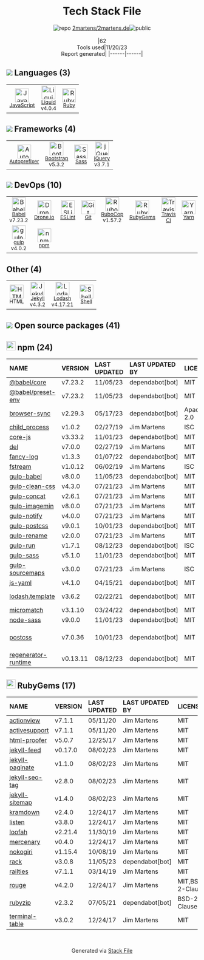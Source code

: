 <!--
--- Readme.md Snippet without images Start ---
## Tech Stack
2martens/2martens.de is built on the following main stack:
- [Drone.io](https://drone.io/) – Continuous Integration
- [gulp](https://gulpjs.com/) – JS Build Tools / JS Task Runners
- [Ruby](https://www.ruby-lang.org) – Languages
- [jQuery](https://jquery.com/) – Javascript UI Libraries
- [Bootstrap](https://getbootstrap.com/) – Front-End Frameworks
- [Jekyll](https://jekyllrb.com/) – Static Site Generators
- [Sass](https://sass-lang.com/) – CSS Pre-processors / Extensions
- [JavaScript](https://developer.mozilla.org/en-US/docs/Web/JavaScript) – Languages
- [Liquid](https://shopify.github.io/liquid) – Templating Languages & Extensions
- [Autoprefixer](https://github.com/postcss/autoprefixer) – CSS Pre-processors / Extensions
- [Lodash](https://lodash.com) – Javascript Utilities & Libraries
- [RuboCop](https://batsov.com/rubocop/) – Code Review
- [Babel](https://babeljs.io/) – JavaScript Compilers
- [ESLint](https://eslint.org/) – Code Review
- [Shell](https://en.wikipedia.org/wiki/Shell_script) – Shells
- [Yarn](https://yarnpkg.com/) – Front End Package Manager
- [Travis CI](https://travis-ci.com/) – Continuous Integration

Full tech stack [here](/techstack.md)
--- Readme.md Snippet without images End ---

--- Readme.md Snippet with images Start ---
## Tech Stack
2martens/2martens.de is built on the following main stack:
- <img width='25' height='25' src='https://img.stackshare.io/service/668/R_wMcCqN_400x400.png' alt='Drone.io'/> [Drone.io](https://drone.io/) – Continuous Integration
- <img width='25' height='25' src='https://img.stackshare.io/service/844/iruTC031.png' alt='gulp'/> [gulp](https://gulpjs.com/) – JS Build Tools / JS Task Runners
- <img width='25' height='25' src='https://img.stackshare.io/service/989/ruby.png' alt='Ruby'/> [Ruby](https://www.ruby-lang.org) – Languages
- <img width='25' height='25' src='https://img.stackshare.io/service/1021/lxEKmMnB_400x400.jpg' alt='jQuery'/> [jQuery](https://jquery.com/) – Javascript UI Libraries
- <img width='25' height='25' src='https://img.stackshare.io/service/1101/C9QJ7V3X.png' alt='Bootstrap'/> [Bootstrap](https://getbootstrap.com/) – Front-End Frameworks
- <img width='25' height='25' src='https://img.stackshare.io/service/1114/ad968c1615d956e800fa36494314f48c.jpeg' alt='Jekyll'/> [Jekyll](https://jekyllrb.com/) – Static Site Generators
- <img width='25' height='25' src='https://img.stackshare.io/service/1171/jCR2zNJV.png' alt='Sass'/> [Sass](https://sass-lang.com/) – CSS Pre-processors / Extensions
- <img width='25' height='25' src='https://img.stackshare.io/service/1209/javascript.jpeg' alt='JavaScript'/> [JavaScript](https://developer.mozilla.org/en-US/docs/Web/JavaScript) – Languages
- <img width='25' height='25' src='https://img.stackshare.io/service/1746/no-img-open-source.png' alt='Liquid'/> [Liquid](https://shopify.github.io/liquid) – Templating Languages & Extensions
- <img width='25' height='25' src='https://img.stackshare.io/service/2202/72d087642cfce6fef6f2dabec5bf49e8_400x400.png' alt='Autoprefixer'/> [Autoprefixer](https://github.com/postcss/autoprefixer) – CSS Pre-processors / Extensions
- <img width='25' height='25' src='https://img.stackshare.io/service/2438/lodash.png' alt='Lodash'/> [Lodash](https://lodash.com) – Javascript Utilities & Libraries
- <img width='25' height='25' src='https://img.stackshare.io/service/2643/rubocop.png' alt='RuboCop'/> [RuboCop](https://batsov.com/rubocop/) – Code Review
- <img width='25' height='25' src='https://img.stackshare.io/service/2739/-1wfGjNw.png' alt='Babel'/> [Babel](https://babeljs.io/) – JavaScript Compilers
- <img width='25' height='25' src='https://img.stackshare.io/service/3337/Q4L7Jncy.jpg' alt='ESLint'/> [ESLint](https://eslint.org/) – Code Review
- <img width='25' height='25' src='https://img.stackshare.io/service/4631/default_c2062d40130562bdc836c13dbca02d318205a962.png' alt='Shell'/> [Shell](https://en.wikipedia.org/wiki/Shell_script) – Shells
- <img width='25' height='25' src='https://img.stackshare.io/service/5848/44mC-kJ3.jpg' alt='Yarn'/> [Yarn](https://yarnpkg.com/) – Front End Package Manager
- <img width='25' height='25' src='https://img.stackshare.io/service/460/Lu6cGu0z_400x400.png' alt='Travis CI'/> [Travis CI](https://travis-ci.com/) – Continuous Integration

Full tech stack [here](/techstack.md)
--- Readme.md Snippet with images End ---
-->
<div align="center">

# Tech Stack File
![](https://img.stackshare.io/repo.svg "repo") [2martens/2martens.de](https://github.com/2martens/2martens.de)![](https://img.stackshare.io/public_badge.svg "public")
<br/><br/>
|62<br/>Tools used|11/20/23 <br/>Report generated|
|------|------|
</div>

## <img src='https://img.stackshare.io/languages.svg'/> Languages (3)
<table><tr>
  <td align='center'>
  <img width='36' height='36' src='https://img.stackshare.io/service/1209/javascript.jpeg' alt='JavaScript'>
  <br>
  <sub><a href="https://developer.mozilla.org/en-US/docs/Web/JavaScript">JavaScript</a></sub>
  <br>
  <sub></sub>
</td>

<td align='center'>
  <img width='36' height='36' src='https://img.stackshare.io/service/1746/no-img-open-source.png' alt='Liquid'>
  <br>
  <sub><a href="https://shopify.github.io/liquid">Liquid</a></sub>
  <br>
  <sub>v4.0.4</sub>
</td>

<td align='center'>
  <img width='36' height='36' src='https://img.stackshare.io/service/989/ruby.png' alt='Ruby'>
  <br>
  <sub><a href="https://www.ruby-lang.org">Ruby</a></sub>
  <br>
  <sub></sub>
</td>

</tr>
</table>

## <img src='https://img.stackshare.io/frameworks.svg'/> Frameworks (4)
<table><tr>
  <td align='center'>
  <img width='36' height='36' src='https://img.stackshare.io/service/2202/72d087642cfce6fef6f2dabec5bf49e8_400x400.png' alt='Autoprefixer'>
  <br>
  <sub><a href="https://github.com/postcss/autoprefixer">Autoprefixer</a></sub>
  <br>
  <sub></sub>
</td>

<td align='center'>
  <img width='36' height='36' src='https://img.stackshare.io/service/1101/C9QJ7V3X.png' alt='Bootstrap'>
  <br>
  <sub><a href="https://getbootstrap.com/">Bootstrap</a></sub>
  <br>
  <sub>v5.3.2</sub>
</td>

<td align='center'>
  <img width='36' height='36' src='https://img.stackshare.io/service/1171/jCR2zNJV.png' alt='Sass'>
  <br>
  <sub><a href="https://sass-lang.com/">Sass</a></sub>
  <br>
  <sub></sub>
</td>

<td align='center'>
  <img width='36' height='36' src='https://img.stackshare.io/service/1021/lxEKmMnB_400x400.jpg' alt='jQuery'>
  <br>
  <sub><a href="https://jquery.com/">jQuery</a></sub>
  <br>
  <sub>v3.7.1</sub>
</td>

</tr>
</table>

## <img src='https://img.stackshare.io/devops.svg'/> DevOps (10)
<table><tr>
  <td align='center'>
  <img width='36' height='36' src='https://img.stackshare.io/service/2739/-1wfGjNw.png' alt='Babel'>
  <br>
  <sub><a href="https://babeljs.io/">Babel</a></sub>
  <br>
  <sub>v7.23.2</sub>
</td>

<td align='center'>
  <img width='36' height='36' src='https://img.stackshare.io/service/668/R_wMcCqN_400x400.png' alt='Drone.io'>
  <br>
  <sub><a href="https://drone.io/">Drone.io</a></sub>
  <br>
  <sub></sub>
</td>

<td align='center'>
  <img width='36' height='36' src='https://img.stackshare.io/service/3337/Q4L7Jncy.jpg' alt='ESLint'>
  <br>
  <sub><a href="https://eslint.org/">ESLint</a></sub>
  <br>
  <sub></sub>
</td>

<td align='center'>
  <img width='36' height='36' src='https://img.stackshare.io/service/1046/git.png' alt='Git'>
  <br>
  <sub><a href="https://git-scm.com/">Git</a></sub>
  <br>
  <sub></sub>
</td>

<td align='center'>
  <img width='36' height='36' src='https://img.stackshare.io/service/2643/rubocop.png' alt='RuboCop'>
  <br>
  <sub><a href="https://batsov.com/rubocop/">RuboCop</a></sub>
  <br>
  <sub>v1.57.2</sub>
</td>

<td align='center'>
  <img width='36' height='36' src='https://img.stackshare.io/service/12795/5jL6-BA5_400x400.jpeg' alt='RubyGems'>
  <br>
  <sub><a href="https://rubygems.org/">RubyGems</a></sub>
  <br>
  <sub></sub>
</td>

<td align='center'>
  <img width='36' height='36' src='https://img.stackshare.io/service/460/Lu6cGu0z_400x400.png' alt='Travis CI'>
  <br>
  <sub><a href="https://travis-ci.com/">Travis CI</a></sub>
  <br>
  <sub></sub>
</td>

<td align='center'>
  <img width='36' height='36' src='https://img.stackshare.io/service/5848/44mC-kJ3.jpg' alt='Yarn'>
  <br>
  <sub><a href="https://yarnpkg.com/">Yarn</a></sub>
  <br>
  <sub></sub>
</td>

</tr>
<tr>
  <td align='center'>
  <img width='36' height='36' src='https://img.stackshare.io/service/844/iruTC031.png' alt='gulp'>
  <br>
  <sub><a href="https://gulpjs.com/">gulp</a></sub>
  <br>
  <sub>v4.0.2</sub>
</td>

<td align='center'>
  <img width='36' height='36' src='https://img.stackshare.io/service/1120/lejvzrnlpb308aftn31u.png' alt='npm'>
  <br>
  <sub><a href="https://www.npmjs.com/">npm</a></sub>
  <br>
  <sub></sub>
</td>

</tr>
</table>

## Other (4)
<table><tr>
  <td align='center'>
  <img width='36' height='36' src='https://img.stackshare.io/service/2270/no-img-open-source.png' alt='HTML'>
  <br>
  <sub>HTML</sub>
  <br>
  <sub></sub>
</td>

<td align='center'>
  <img width='36' height='36' src='https://img.stackshare.io/service/1114/ad968c1615d956e800fa36494314f48c.jpeg' alt='Jekyll'>
  <br>
  <sub><a href="https://jekyllrb.com/">Jekyll</a></sub>
  <br>
  <sub>v4.3.2</sub>
</td>

<td align='center'>
  <img width='36' height='36' src='https://img.stackshare.io/service/2438/lodash.png' alt='Lodash'>
  <br>
  <sub><a href="https://lodash.com">Lodash</a></sub>
  <br>
  <sub>v4.17.21</sub>
</td>

<td align='center'>
  <img width='36' height='36' src='https://img.stackshare.io/service/4631/default_c2062d40130562bdc836c13dbca02d318205a962.png' alt='Shell'>
  <br>
  <sub><a href="https://en.wikipedia.org/wiki/Shell_script">Shell</a></sub>
  <br>
  <sub></sub>
</td>

</tr>
</table>


## <img src='https://img.stackshare.io/group.svg' /> Open source packages (41)</h2>

## <img width='24' height='24' src='https://img.stackshare.io/service/1120/lejvzrnlpb308aftn31u.png'/> npm (24)

|NAME|VERSION|LAST UPDATED|LAST UPDATED BY|LICENSE|VULNERABILITIES|
|:------|:------|:------|:------|:------|:------|
|[@babel/core](https://www.npmjs.com/@babel/core)|v7.23.2|11/05/23|dependabot[bot] |MIT|N/A|
|[@babel/preset-env](https://www.npmjs.com/@babel/preset-env)|v7.23.2|11/05/23|dependabot[bot] |MIT|N/A|
|[browser-sync](https://www.npmjs.com/browser-sync)|v2.29.3|05/17/23|dependabot[bot] |Apache-2.0|N/A|
|[child_process](https://www.npmjs.com/child_process)|v1.0.2|02/27/19|Jim Martens |ISC|N/A|
|[core-js](https://www.npmjs.com/core-js)|v3.33.2|11/01/23|dependabot[bot] |MIT|N/A|
|[del](https://www.npmjs.com/del)|v7.0.0|02/27/19|Jim Martens |MIT|N/A|
|[fancy-log](https://www.npmjs.com/fancy-log)|v1.3.3|01/07/22|dependabot[bot] |MIT|N/A|
|[fstream](https://www.npmjs.com/fstream)|v1.0.12|06/02/19|Jim Martens |ISC|N/A|
|[gulp-babel](https://www.npmjs.com/gulp-babel)|v8.0.0|11/05/23|dependabot[bot] |MIT|N/A|
|[gulp-clean-css](https://www.npmjs.com/gulp-clean-css)|v4.3.0|07/21/23|Jim Martens |MIT|N/A|
|[gulp-concat](https://www.npmjs.com/gulp-concat)|v2.6.1|07/21/23|Jim Martens |MIT|N/A|
|[gulp-imagemin](https://www.npmjs.com/gulp-imagemin)|v8.0.0|07/21/23|Jim Martens |MIT|N/A|
|[gulp-notify](https://www.npmjs.com/gulp-notify)|v4.0.0|07/21/23|Jim Martens |MIT|N/A|
|[gulp-postcss](https://www.npmjs.com/gulp-postcss)|v9.0.1|10/01/23|dependabot[bot] |MIT|N/A|
|[gulp-rename](https://www.npmjs.com/gulp-rename)|v2.0.0|07/21/23|Jim Martens |MIT|N/A|
|[gulp-run](https://www.npmjs.com/gulp-run)|v1.7.1|08/12/23|dependabot[bot] |ISC|N/A|
|[gulp-sass](https://www.npmjs.com/gulp-sass)|v5.1.0|11/01/23|dependabot[bot] |MIT|N/A|
|[gulp-sourcemaps](https://www.npmjs.com/gulp-sourcemaps)|v3.0.0|07/21/23|Jim Martens |ISC|N/A|
|[js-yaml](https://www.npmjs.com/js-yaml)|v4.1.0|04/15/21|dependabot[bot] |MIT|N/A|
|[lodash.template](https://www.npmjs.com/lodash.template)|v3.6.2|02/22/21|dependabot[bot] |MIT|[CVE-2019-10744](https://github.com/advisories/GHSA-jf85-cpcp-j695) (Critical)|
|[micromatch](https://www.npmjs.com/micromatch)|v3.1.10|03/24/22|dependabot[bot] |MIT|N/A|
|[node-sass](https://www.npmjs.com/node-sass)|v9.0.0|11/01/23|dependabot[bot] |MIT|N/A|
|[postcss](https://www.npmjs.com/postcss)|v7.0.36|10/01/23|dependabot[bot] |MIT|[CVE-2023-44270](https://github.com/advisories/GHSA-7fh5-64p2-3v2j) (Moderate)|
|[regenerator-runtime](https://www.npmjs.com/regenerator-runtime)|v0.13.11|08/12/23|dependabot[bot] |MIT|N/A|


## <img width='24' height='24' src='https://img.stackshare.io/service/12795/5jL6-BA5_400x400.jpeg'/> RubyGems (17)

|NAME|VERSION|LAST UPDATED|LAST UPDATED BY|LICENSE|VULNERABILITIES|
|:------|:------|:------|:------|:------|:------|
|[actionview](https://rubygems.org/actionview)|v7.1.1|05/11/20|Jim Martens |MIT|N/A|
|[activesupport](https://rubygems.org/activesupport)|v7.1.1|05/11/20|Jim Martens |MIT|N/A|
|[html-proofer](https://rubygems.org/html-proofer)|v5.0.7|12/25/17|Jim Martens |MIT|N/A|
|[jekyll-feed](https://rubygems.org/jekyll-feed)|v0.17.0|08/02/23|Jim Martens |MIT|N/A|
|[jekyll-paginate](https://rubygems.org/jekyll-paginate)|v1.1.0|08/02/23|Jim Martens |MIT|N/A|
|[jekyll-seo-tag](https://rubygems.org/jekyll-seo-tag)|v2.8.0|08/02/23|Jim Martens |MIT|N/A|
|[jekyll-sitemap](https://rubygems.org/jekyll-sitemap)|v1.4.0|08/02/23|Jim Martens |MIT|N/A|
|[kramdown](https://rubygems.org/kramdown)|v2.4.0|12/24/17|Jim Martens |MIT|N/A|
|[listen](https://rubygems.org/listen)|v3.8.0|12/24/17|Jim Martens |MIT|N/A|
|[loofah](https://rubygems.org/loofah)|v2.21.4|11/30/19|Jim Martens |MIT|N/A|
|[mercenary](https://rubygems.org/mercenary)|v0.4.0|12/24/17|Jim Martens |MIT|N/A|
|[nokogiri](https://rubygems.org/nokogiri)|v1.15.4|10/08/19|Jim Martens |MIT|N/A|
|[rack](https://rubygems.org/rack)|v3.0.8|11/05/23|dependabot[bot] |MIT|N/A|
|[railties](https://rubygems.org/railties)|v7.1.1|03/14/19|Jim Martens |MIT|N/A|
|[rouge](https://rubygems.org/rouge)|v4.2.0|12/24/17|Jim Martens |MIT,BSD-2-Clause|N/A|
|[rubyzip](https://rubygems.org/rubyzip)|v2.3.2|07/05/21|dependabot[bot] |BSD-2-Clause|N/A|
|[terminal-table](https://rubygems.org/terminal-table)|v3.0.2|12/24/17|Jim Martens |MIT|N/A|

<br/>
<div align='center'>

Generated via [Stack File](https://github.com/marketplace/stack-file)
